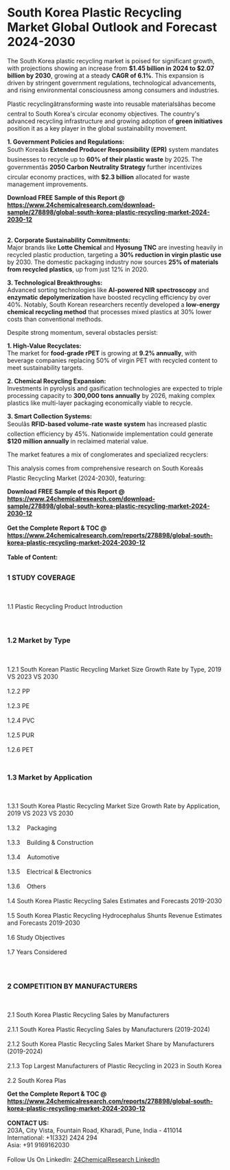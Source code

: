 <h1>South Korea Plastic Recycling  Market Global Outlook and Forecast 2024-2030</h1><p>The South Korea plastic recycling market is poised for significant growth, with projections showing an increase from <strong>$1.45 billion in 2024 to $2.07 billion by 2030</strong>, growing at a steady <strong>CAGR of 6.1%</strong>. This expansion is driven by stringent government regulations, technological advancements, and rising environmental consciousness among consumers and industries.</p><p>Plastic recyclingâtransforming waste into reusable materialsâhas become central to South Korea's circular economy objectives. The country's advanced recycling infrastructure and growing adoption of <strong>green initiatives</strong> position it as a key player in the global sustainability movement.</p><p><strong>1. Government Policies and Regulations:</strong><br>
South Koreaâs <strong>Extended Producer Responsibility (EPR)</strong> system mandates businesses to recycle up to <strong>60% of their plastic waste</strong> by 2025. The governmentâs <strong>2050 Carbon Neutrality Strategy</strong> further incentivizes circular economy practices, with <strong>$2.3 billion</strong> allocated for waste management improvements.</p><div><b>Download FREE Sample of this Report @ 
            <a href="https://www.24chemicalresearch.com/download-sample/278898/global-south-korea-plastic-recycling-market-2024-2030-12">
            https://www.24chemicalresearch.com/download-sample/278898/global-south-korea-plastic-recycling-market-2024-2030-12</a></b></div><br><p><strong>2. Corporate Sustainability Commitments:</strong><br>
Major brands like <strong>Lotte Chemical</strong> and <strong>Hyosung TNC</strong> are investing heavily in recycled plastic production, targeting a <strong>30% reduction in virgin plastic use</strong> by 2030. The domestic packaging industry now sources <strong>25% of materials from recycled plastics</strong>, up from just 12% in 2020.</p><p><strong>3. Technological Breakthroughs:</strong><br>
Advanced sorting technologies like <strong>AI-powered NIR spectroscopy</strong> and <strong>enzymatic depolymerization</strong> have boosted recycling efficiency by over 40%. Notably, South Korean researchers recently developed a <strong>low-energy chemical recycling method</strong> that processes mixed plastics at 30% lower costs than conventional methods.</p><p>Despite strong momentum, several obstacles persist:</p><p><strong>1. High-Value Recyclates:</strong><br>
The market for <strong>food-grade rPET</strong> is growing at <strong>9.2% annually</strong>, with beverage companies replacing 50% of virgin PET with recycled content to meet sustainability targets.</p><p><strong>2. Chemical Recycling Expansion:</strong><br>
Investments in pyrolysis and gasification technologies are expected to triple processing capacity to <strong>300,000 tons annually</strong> by 2026, making complex plastics like multi-layer packaging economically viable to recycle.</p><p><strong>3. Smart Collection Systems:</strong><br>
Seoulâs <strong>RFID-based volume-rate waste system</strong> has increased plastic collection efficiency by 45%. Nationwide implementation could generate <strong>$120 million annually</strong> in reclaimed material value.</p><p>The market features a mix of conglomerates and specialized recyclers:</p><p>This analysis comes from comprehensive research on South Koreaâs Plastic Recycling Market (2024-2030), featuring:
</p><div><b>Download FREE Sample of this Report @ 
            <a href="https://www.24chemicalresearch.com/download-sample/278898/global-south-korea-plastic-recycling-market-2024-2030-12">
            https://www.24chemicalresearch.com/download-sample/278898/global-south-korea-plastic-recycling-market-2024-2030-12</a></b></div><br><div><b>Get the Complete Report & TOC @ 
            <a href="https://www.24chemicalresearch.com/reports/278898/global-south-korea-plastic-recycling-market-2024-2030-12">
            https://www.24chemicalresearch.com/reports/278898/global-south-korea-plastic-recycling-market-2024-2030-12</a></b></div><br>
            <b>Table of Content:</b><p><h2><span style="font-size:16px"><strong>1 STUDY COVERAGE</strong></span></h2><br />
<p>1.1 Plastic Recycling  Product Introduction</p><br />
<h2><span style="font-size:16px"><strong>1.2 Market by Type</strong></span></h2><br />
<p>1.2.1 South Korean Plastic Recycling  Market Size Growth Rate by Type, 2019 VS 2023 VS 2030<br /><br />
1.2.2 PP&nbsp;&nbsp; &nbsp;<br /><br />
1.2.3 PE<br /><br />
1.2.4 PVC<br /><br />
1.2.5 PUR<br /><br />
1.2.6 PET<br /><br />
<h2><span style="font-size:16px"><strong>1.3 Market by Application</strong></span></h2><br />
<p>1.3.1 South Korea Plastic Recycling  Market Size Growth Rate by Application, 2019 VS 2023 VS 2030<br /><br />
1.3.2&nbsp;&nbsp; &nbsp;Packaging<br /><br />
1.3.3&nbsp;&nbsp; &nbsp;Building & Construction<br /><br />
1.3.4&nbsp;&nbsp; &nbsp;Automotive<br /><br />
1.3.5&nbsp;&nbsp; &nbsp;Electrical & Electronics<br /><br />
1.3.6&nbsp;&nbsp; &nbsp;Others<br /><br />
1.4 South Korea Plastic Recycling  Sales Estimates and Forecasts 2019-2030<br /><br />
1.5 South Korea Plastic Recycling  Hydrocephalus Shunts Revenue Estimates and Forecasts 2019-2030<br /><br />
1.6 Study Objectives<br /><br />
1.7 Years Considered</p><br />
<h2><span style="font-size:16px"><strong>2 COMPETITION BY MANUFACTURERS</strong></span></h2><br />
<p>2.1 South Korea Plastic Recycling  Sales by Manufacturers<br /><br />
2.1.1 South Korea Plastic Recycling  Sales by Manufacturers (2019-2024)<br /><br />
2.1.2 South Korea Plastic Recycling  Sales Market Share by Manufacturers (2019-2024)<br /><br />
2.1.3 Top Largest Manufacturers of Plastic Recycling  in 2023 in South Korea<br /><br />
2.2 South Korea Plas</p><div><b>Get the Complete Report & TOC @ 
            <a href="https://www.24chemicalresearch.com/reports/278898/global-south-korea-plastic-recycling-market-2024-2030-12">
            https://www.24chemicalresearch.com/reports/278898/global-south-korea-plastic-recycling-market-2024-2030-12</a></b></div><br><b>CONTACT US:</b><br>
            203A, City Vista, Fountain Road, Kharadi, Pune, India - 411014<br>
            International: +1(332) 2424 294<br>
            Asia: +91 9169162030 <br><br>
            Follow Us On LinkedIn: <a href="https://www.linkedin.com/company/24chemicalresearch/">24ChemicalResearch LinkedIn</a>
